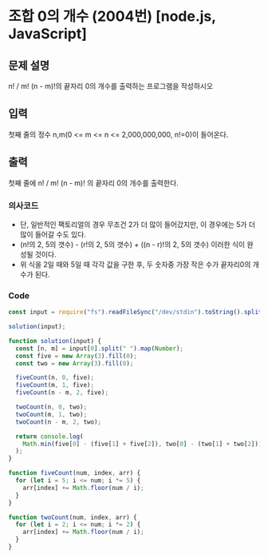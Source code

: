 # 조합 0의 개수 (2004번) [node.js, JavaScript]

## 문제 설명

n! / m! (n - m)!의 끝자리 0의 개수를 출력하는 프로그램을 작성하시오

## 입력

첫째 줄의 정수 n,m(0 <= m <= n <= 2,000,000,000, n!=0)이 들어온다.

## 출력

첫째 줄에 n! / m! (n - m)! 의 끝자리 0의 개수를 출력한다.

### 의사코드

- 단, 일반적인 팩토리얼의 경우 무조건 2가 더 많이 들어갔지만, 이 경우에는 5가 더 많이 들어갈 수도 있다.
- (n!의 2, 5의 갯수) - (r!의 2, 5의 갯수) + ((n - r)!의 2, 5의 갯수) 이러한 식이 완성될 것이다.
- 위 식을 2일 때와 5일 때 각각 값을 구한 후, 두 숫자중 가장 작은 수가 끝자리0의 개수가 된다.

### Code

```js
const input = require("fs").readFileSync("/dev/stdin").toString().split("\n");

solution(input);

function solution(input) {
  const [n, m] = input[0].split(" ").map(Number);
  const five = new Array(3).fill(0);
  const two = new Array(3).fill(0);

  fiveCount(n, 0, five);
  fiveCount(m, 1, five);
  fiveCount(n - m, 2, five);

  twoCount(n, 0, two);
  twoCount(m, 1, two);
  twoCount(n - m, 2, two);

  return console.log(
    Math.min(five[0] - (five[1] + five[2]), two[0] - (two[1] + two[2]))
  );
}

function fiveCount(num, index, arr) {
  for (let i = 5; i <= num; i *= 5) {
    arr[index] += Math.floor(num / i);
  }
}

function twoCount(num, index, arr) {
  for (let i = 2; i <= num; i *= 2) {
    arr[index] += Math.floor(num / i);
  }
}
```

